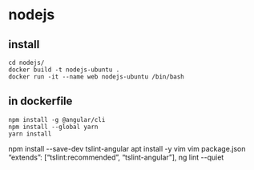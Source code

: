 # nodejs

## install
```shell
cd nodejs/
docker build -t nodejs-ubuntu .
docker run -it --name web nodejs-ubuntu /bin/bash
```
## in dockerfile
```shell
npm install -g @angular/cli
npm install --global yarn
yarn install
```

npm install --save-dev tslint-angular
apt install -y vim
vim package.json
“extends”: [“tslint:recommended”, “tslint-angular”],
ng lint --quiet
